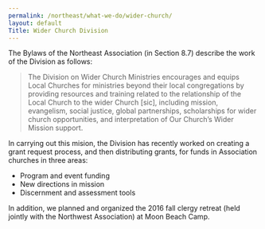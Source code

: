 ```yaml
---
permalink: /northeast/what-we-do/wider-church/
layout: default
Title: Wider Church Division
---
```


The Bylaws of the Northeast Association (in Section 8.7) describe the work of the Division as follows:

> The Division on Wider Church Ministries encourages and equips Local Churches for ministries beyond their local congregations by providing resources and training related to the relationship of the Local Church to the wider Church [sic], including mission, evangelism, social justice, global partnerships, scholarships for wider church opportunities, and interpretation of Our Church’s Wider Mission support.

In carrying out this mision, the Division has recently worked on creating a grant request process, and then distributing grants, for funds in Association churches in three areas:

- Program and event funding
- New directions in mission
- Discernment and assessment tools

In addition, we planned and organized the 2016 fall clergy retreat (held jointly with the Northwest Association) at Moon Beach Camp.
